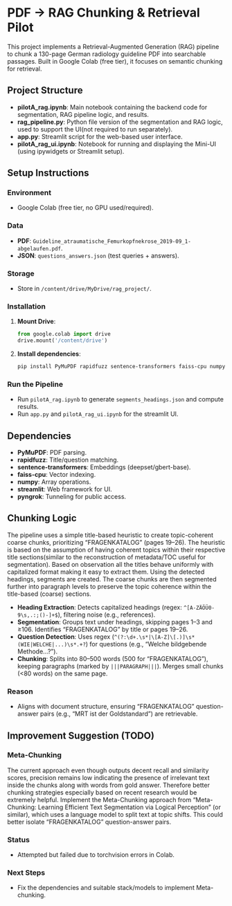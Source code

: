# PDF → RAG Chunking & Retrieval Pilot

This project implements a Retrieval-Augmented Generation (RAG) pipeline to chunk a 130-page German radiology guideline PDF into searchable passages. Built in Google Colab (free tier), it focuses on semantic chunking for retrieval.

## Project Structure

- **pilotA_rag.ipynb**: Main notebook containing the backend code for segmentation, RAG pipeline logic, and results.
- **rag_pipeline.py**: Python file version of the segmentation and RAG logic, used to support the UI(not required to run separately).
- **app.py**: Streamlit script for the web-based user interface.
- **pilotA_rag_ui.ipynb**: Notebook for running and displaying the Mini-UI (using ipywidgets or Streamlit setup).

## Setup Instructions

### Environment
- Google Colab (free tier, no GPU used/required).

### Data
- **PDF**: `Guideline_atraumatische_Femurkopfnekrose_2019-09_1-abgelaufen.pdf`.
- **JSON**: `questions_answers.json` (test queries + answers).

### Storage
- Store in `/content/drive/MyDrive/rag_project/`.

### Installation
1. **Mount Drive**:
    ```python
    from google.colab import drive
    drive.mount('/content/drive')
    ```

2. **Install dependencies**:
    ```bash
    pip install PyMuPDF rapidfuzz sentence-transformers faiss-cpu numpy streamlit pyngrok
    ```

### Run the Pipeline
- Run `pilotA_rag.ipynb` to generate `segments_headings.json` and compute results.
- Run `app.py` and `pilotA_rag_ui.ipynb` for the streamlit UI.


## Dependencies
- **PyMuPDF**: PDF parsing.
- **rapidfuzz**: Title/question matching.
- **sentence-transformers**: Embeddings (deepset/gbert-base).
- **faiss-cpu**: Vector indexing.
- **numpy**: Array operations.
- **streamlit**: Web framework for UI.
- **pyngrok**: Tunneling for public access.

## Chunking Logic

The pipeline uses a simple title-based heuristic to create topic-coherent coarse chunks, prioritizing “FRAGENKATALOG” (pages 19–26). The heuristic is based on the assumption of having coherent topics within their respective title sections(similar to the reconstruction of metadata/TOC useful for segmentation). Based on observation all the titles behave uniformly with capitalized format making it easy to extract them. Using the detected headings, segments are created. The coarse chunks are then segmented further into paragraph levels to preserve the topic coherence within the title-based (coarse) sections.

- **Heading Extraction**: Detects capitalized headings (regex: `^[A-ZÄÖÜ0-9\s,.:;()-]+$`), filtering noise (e.g., references).
- **Segmentation**: Groups text under headings, skipping pages 1–3 and ≥106. Identifies “FRAGENKATALOG” by title or pages 19–26.
- **Question Detection**: Uses regex (`^(?:\d+.\s*|\[A-Z]\[.)]\s*(WIE|WELCHE|...)\s*.+?`) for questions (e.g., “Welche bildgebende Methode...?”).
- **Chunking**: Splits into 80–500 words (500 for “FRAGENKATALOG”), keeping paragraphs (marked by `|||PARAGRAPH|||`). Merges small chunks (<80 words) on the same page.

### Reason
- Aligns with document structure, ensuring “FRAGENKATALOG” question-answer pairs (e.g., “MRT ist der Goldstandard”) are retrievable.

## Improvement Suggestion (TODO)

### Meta-Chunking
The current approach even though outputs decent recall and similarity scores, precision remains low indicating the presence of irrelevant text inside the chunks along with words from gold answer. Therefore better chunking strategies especially based on recent research would be extremely helpful. Implement the Meta-Chunking approach from “Meta-Chunking: Learning Efficient Text Segmentation via Logical Perception” (or similar), which uses a language model to split text at topic shifts. This could better isolate “FRAGENKATALOG” question-answer pairs.

### Status
- Attempted but failed due to torchvision errors in Colab.

### Next Steps
- Fix the dependencies and suitable stack/models to implement Meta-chunking.
